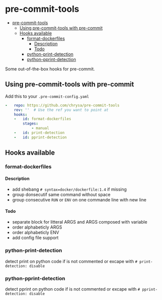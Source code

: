 # pre-commit-tools

<!--TOC-->

- [pre-commit-tools](#pre-commit-tools)
  - [Using pre-commit-tools with pre-commit](#using-pre-commit-tools-with-pre-commit)
  - [Hooks available](#hooks-available)
    - [format-dockerfiles](#format-dockerfiles)
      - [Description](#description)
      - [Todo](#todo)
    - [python-print-detection](#python-print-detection)
    - [python-pprint-detection](#python-pprint-detection)

<!--TOC-->

Some out-of-the-box hooks for pre-commit.

## Using pre-commit-tools with pre-commit

Add this to your `.pre-commit-config.yaml`

```yaml
-   repo: https://github.com/chrysa/pre-commit-tools
    rev: ''  # Use the ref you want to point at
    hooks:
    -   id: format-dockerfiles
        stages:
            - manual
    -   id: print-detection
    -   id: pprint-detection
```

## Hooks available

### format-dockerfiles

#### Description

- add shebang `# syntax=docker/dockerfile:1.4` if missing
- group donsecutif same command without space
- group consecutive `RUN` or `ENV` on one commande line with new line

#### Todo

- separate block for litteral ARGS and ARGS composed with variable
- order alphabeticly ARGS
- order alphabeticly ENV
- add config file support

### python-print-detection

detect print on python code if is not commented or excape with `# print-detection: disable`

### python-pprint-detection

detect pprint on python code if is not commented or excape with `# pprint-detection: disable`
